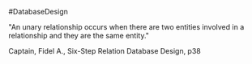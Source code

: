 #DatabaseDesign

"An unary relationship occurs when there are two entities involved in a relationship and they are the same entity."

Captain, Fidel A., Six-Step Relation Database Design, p38